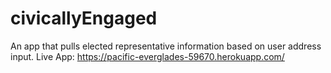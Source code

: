 # civicallyEngaged
An app that pulls elected representative information based on user address input.
Live App: https://pacific-everglades-59670.herokuapp.com/

